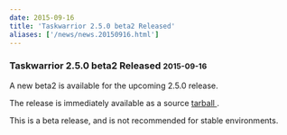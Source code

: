 ```yaml
---
date: 2015-09-16
title: 'Taskwarrior 2.5.0 beta2 Released'
aliases: ['/news/news.20150916.html']
---
```

<div class="col-md-8 main">
 <div class="row">
  <h3>
   Taskwarrior 2.5.0 beta2 Released
   <small>
    2015-09-16
   </small>
  </h3>
  <p>
   A new beta2 is available for the upcoming 2.5.0 release.
  </p>
  <p>
   The release is immediately available as a source
   <a href="/download/task-latest.tar.gz">
    tarball
   </a>
   .
  </p>
  <p>
   This is a beta release, and is not recommended for stable environments.
  </p>
  <br/>
  <br/>
 </div>
</div>


